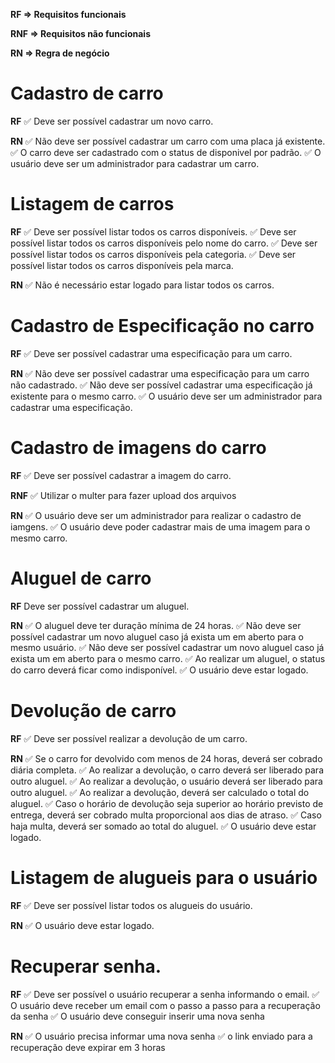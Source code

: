 **RF => Requisitos funcionais**

**RNF => Requisitos não funcionais** 

**RN => Regra de negócio**

# Cadastro de carro

**RF**
✅ Deve ser possível cadastrar um novo carro.

**RN**
✅ Não deve ser possível cadastrar um carro com uma placa já existente.
✅ O carro deve ser cadastrado com o status de disponivel por padrão.
✅ O usuário deve ser um administrador para cadastrar um carro.


# Listagem de carros

**RF**
✅ Deve ser possível listar todos os carros disponíveis.
✅ Deve ser possível listar todos os carros disponíveis pelo nome do carro.
✅ Deve ser possível listar todos os carros disponíveis pela categoria.
✅ Deve ser possível listar todos os carros disponíveis pela marca.

**RN**
✅ Não é necessário estar logado para listar todos os carros.


# Cadastro de Especificação no carro

**RF**
✅ Deve ser possível cadastrar uma especificação para um carro.

**RN**
✅ Não deve ser possível cadastrar uma especificação para um carro não cadastrado.
✅ Não deve ser possível cadastrar uma especificação já existente para o mesmo carro.
✅ O usuário deve ser um administrador para cadastrar uma especificação.


# Cadastro de imagens do carro

**RF**
✅ Deve ser possível cadastrar a imagem do carro.

**RNF**
✅ Utilizar o multer para fazer upload dos arquivos

**RN**
✅ O usuário deve ser um administrador para realizar o cadastro de iamgens.
✅ O usuário deve poder cadastrar mais de uma imagem para o mesmo carro.


# Aluguel de carro

**RF**
Deve ser possível cadastrar um aluguel.

**RN**
✅ O aluguel deve ter duração mínima de 24 horas.
✅ Não deve ser possível cadastrar um novo aluguel caso já exista um em aberto para o mesmo usuário.
✅ Não deve ser possível cadastrar um novo aluguel caso já exista um em aberto para o mesmo carro.
✅ Ao realizar um aluguel, o status do carro deverá ficar como indisponível.
✅ O usuário deve estar logado.


# Devolução de carro

**RF**
✅ Deve ser possível realizar a devolução de um carro.

**RN**
✅ Se o carro for devolvido com menos de 24 horas, deverá ser cobrado diária completa.
✅ Ao realizar a devolução, o carro deverá ser liberado para outro aluguel.
✅ Ao realizar a devolução, o usuário deverá ser liberado para outro aluguel.
✅ Ao realizar a devolução, deverá ser calculado o total do aluguel.
✅ Caso o horário de devolução seja superior ao horário previsto de entrega, deverá ser cobrado multa proporcional aos dias de atraso.
✅ Caso haja multa, deverá ser somado ao total do aluguel.
✅ O usuário deve estar logado.


# Listagem de alugueis para o usuário

**RF**
✅ Deve ser possível listar todos os alugueis do usuário.

**RN**
✅ O usuário deve estar logado.


# Recuperar senha.

**RF**
✅ Deve ser possível o usuário recuperar a senha informando o email.
✅ O usuário deve receber um email com o  passo a passo  para a recuperação da senha
✅ O usuário deve conseguir inserir uma nova senha

**RN**
✅ O usuário precisa informar uma nova senha
✅ o link enviado para a recuperação deve expirar em 3 horas

